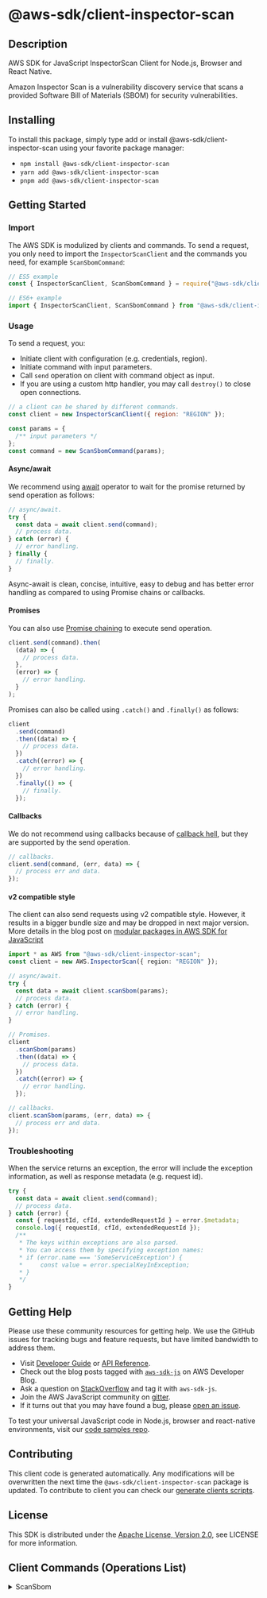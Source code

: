 <!-- generated file, do not edit directly -->

# @aws-sdk/client-inspector-scan

## Description

AWS SDK for JavaScript InspectorScan Client for Node.js, Browser and React Native.

<p>Amazon Inspector Scan is a vulnerability discovery service that scans a provided Software Bill of Materials (SBOM) for security vulnerabilities.</p>

## Installing

To install this package, simply type add or install @aws-sdk/client-inspector-scan
using your favorite package manager:

- `npm install @aws-sdk/client-inspector-scan`
- `yarn add @aws-sdk/client-inspector-scan`
- `pnpm add @aws-sdk/client-inspector-scan`

## Getting Started

### Import

The AWS SDK is modulized by clients and commands.
To send a request, you only need to import the `InspectorScanClient` and
the commands you need, for example `ScanSbomCommand`:

```js
// ES5 example
const { InspectorScanClient, ScanSbomCommand } = require("@aws-sdk/client-inspector-scan");
```

```ts
// ES6+ example
import { InspectorScanClient, ScanSbomCommand } from "@aws-sdk/client-inspector-scan";
```

### Usage

To send a request, you:

- Initiate client with configuration (e.g. credentials, region).
- Initiate command with input parameters.
- Call `send` operation on client with command object as input.
- If you are using a custom http handler, you may call `destroy()` to close open connections.

```js
// a client can be shared by different commands.
const client = new InspectorScanClient({ region: "REGION" });

const params = {
  /** input parameters */
};
const command = new ScanSbomCommand(params);
```

#### Async/await

We recommend using [await](https://developer.mozilla.org/en-US/docs/Web/JavaScript/Reference/Operators/await)
operator to wait for the promise returned by send operation as follows:

```js
// async/await.
try {
  const data = await client.send(command);
  // process data.
} catch (error) {
  // error handling.
} finally {
  // finally.
}
```

Async-await is clean, concise, intuitive, easy to debug and has better error handling
as compared to using Promise chains or callbacks.

#### Promises

You can also use [Promise chaining](https://developer.mozilla.org/en-US/docs/Web/JavaScript/Guide/Using_promises#chaining)
to execute send operation.

```js
client.send(command).then(
  (data) => {
    // process data.
  },
  (error) => {
    // error handling.
  }
);
```

Promises can also be called using `.catch()` and `.finally()` as follows:

```js
client
  .send(command)
  .then((data) => {
    // process data.
  })
  .catch((error) => {
    // error handling.
  })
  .finally(() => {
    // finally.
  });
```

#### Callbacks

We do not recommend using callbacks because of [callback hell](http://callbackhell.com/),
but they are supported by the send operation.

```js
// callbacks.
client.send(command, (err, data) => {
  // process err and data.
});
```

#### v2 compatible style

The client can also send requests using v2 compatible style.
However, it results in a bigger bundle size and may be dropped in next major version. More details in the blog post
on [modular packages in AWS SDK for JavaScript](https://aws.amazon.com/blogs/developer/modular-packages-in-aws-sdk-for-javascript/)

```ts
import * as AWS from "@aws-sdk/client-inspector-scan";
const client = new AWS.InspectorScan({ region: "REGION" });

// async/await.
try {
  const data = await client.scanSbom(params);
  // process data.
} catch (error) {
  // error handling.
}

// Promises.
client
  .scanSbom(params)
  .then((data) => {
    // process data.
  })
  .catch((error) => {
    // error handling.
  });

// callbacks.
client.scanSbom(params, (err, data) => {
  // process err and data.
});
```

### Troubleshooting

When the service returns an exception, the error will include the exception information,
as well as response metadata (e.g. request id).

```js
try {
  const data = await client.send(command);
  // process data.
} catch (error) {
  const { requestId, cfId, extendedRequestId } = error.$metadata;
  console.log({ requestId, cfId, extendedRequestId });
  /**
   * The keys within exceptions are also parsed.
   * You can access them by specifying exception names:
   * if (error.name === 'SomeServiceException') {
   *     const value = error.specialKeyInException;
   * }
   */
}
```

## Getting Help

Please use these community resources for getting help.
We use the GitHub issues for tracking bugs and feature requests, but have limited bandwidth to address them.

- Visit [Developer Guide](https://docs.aws.amazon.com/sdk-for-javascript/v3/developer-guide/welcome.html)
  or [API Reference](https://docs.aws.amazon.com/AWSJavaScriptSDK/v3/latest/index.html).
- Check out the blog posts tagged with [`aws-sdk-js`](https://aws.amazon.com/blogs/developer/tag/aws-sdk-js/)
  on AWS Developer Blog.
- Ask a question on [StackOverflow](https://stackoverflow.com/questions/tagged/aws-sdk-js) and tag it with `aws-sdk-js`.
- Join the AWS JavaScript community on [gitter](https://gitter.im/aws/aws-sdk-js-v3).
- If it turns out that you may have found a bug, please [open an issue](https://github.com/aws/aws-sdk-js-v3/issues/new/choose).

To test your universal JavaScript code in Node.js, browser and react-native environments,
visit our [code samples repo](https://github.com/aws-samples/aws-sdk-js-tests).

## Contributing

This client code is generated automatically. Any modifications will be overwritten the next time the `@aws-sdk/client-inspector-scan` package is updated.
To contribute to client you can check our [generate clients scripts](https://github.com/aws/aws-sdk-js-v3/tree/main/scripts/generate-clients).

## License

This SDK is distributed under the
[Apache License, Version 2.0](http://www.apache.org/licenses/LICENSE-2.0),
see LICENSE for more information.

## Client Commands (Operations List)

<details>
<summary>
ScanSbom
</summary>

[Command API Reference](https://docs.aws.amazon.com/AWSJavaScriptSDK/v3/latest/client/inspector-scan/command/ScanSbomCommand/) / [Input](https://docs.aws.amazon.com/AWSJavaScriptSDK/v3/latest/Package/-aws-sdk-client-inspector-scan/Interface/ScanSbomCommandInput/) / [Output](https://docs.aws.amazon.com/AWSJavaScriptSDK/v3/latest/Package/-aws-sdk-client-inspector-scan/Interface/ScanSbomCommandOutput/)

</details>
